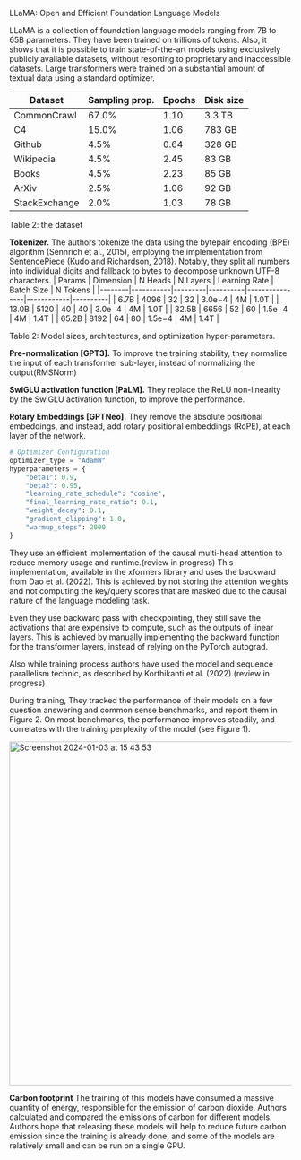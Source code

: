 LLaMA: Open and Efficient Foundation Language Models

LLaMA is a collection of foundation language models ranging from 7B to 65B parameters.
They have been trained on trillions of tokens. 
Also, it shows that it is possible to train state-of-the-art models using exclusively publicly available datasets,
without resorting to proprietary and inaccessible datasets.
Large transformers were trained on a substantial amount of textual data using a standard optimizer.


| Dataset          | Sampling prop. | Epochs | Disk size |
|------------------|----------------|--------|-----------|
| CommonCrawl      | 67.0%          | 1.10   | 3.3 TB    |
| C4               | 15.0%          | 1.06   | 783 GB    |
| Github           | 4.5%           | 0.64   | 328 GB    |
| Wikipedia        | 4.5%           | 2.45   | 83 GB     |
| Books            | 4.5%           | 2.23   | 85 GB     |
| ArXiv            | 2.5%           | 1.06   | 92 GB     |
| StackExchange    | 2.0%           | 1.03   | 78 GB     |


Table 2: the dataset

**Tokenizer.** The authors tokenize the data using the bytepair encoding (BPE) algorithm (Sennrich et al., 2015),
employing the implementation from SentencePiece (Kudo and Richardson, 2018).
Notably, they split all numbers into individual digits and fallback to bytes to decompose unknown UTF-8 characters.
| Params | Dimension | N Heads | N Layers | Learning Rate | Batch Size | N Tokens |
|--------|-----------|---------|----------|----------------|------------|----------|
| 6.7B   | 4096      | 32      | 32       | 3.0e−4          | 4M         | 1.0T     |
| 13.0B  | 5120      | 40      | 40       | 3.0e−4          | 4M         | 1.0T     |
| 32.5B  | 6656      | 52      | 60       | 1.5e−4          | 4M         | 1.4T     |
| 65.2B  | 8192      | 64      | 80       | 1.5e−4          | 4M         | 1.4T     |


Table 2: Model sizes, architectures, and optimization hyper-parameters.

**Pre-normalization [GPT3].**  To improve the
training stability, they normalize the input of each
transformer sub-layer, instead of normalizing the
output(RMSNorm)

**SwiGLU activation function [PaLM].** They replace the ReLU non-linearity by the SwiGLU activation function, to
improve the performance. 

**Rotary Embeddings [GPTNeo].** They remove the
absolute positional embeddings, and instead, add
rotary positional embeddings (RoPE), at each layer of the network.

```python
# Optimizer Configuration
optimizer_type = "AdamW"
hyperparameters = {
    "beta1": 0.9,
    "beta2": 0.95,
    "learning_rate_schedule": "cosine",
    "final_learning_rate_ratio": 0.1,
    "weight_decay": 0.1,
    "gradient_clipping": 1.0,
    "warmup_steps": 2000
}
```

They use an efficient
implementation of the causal multi-head attention
to reduce memory usage and runtime.(review in progress) This implementation, available in the xformers library and uses the
backward from Dao et al. (2022). This is achieved
by not storing the attention weights and not computing the key/query scores that are masked due to
the causal nature of the language modeling task.


Even they use backward pass with checkpointing, they still save the activations that
are expensive to compute, such as the outputs of
linear layers. This is achieved by manually implementing the backward function for the transformer
layers, instead of relying on the PyTorch autograd.

Also while training process authors have used the model and sequence parallelism technic, as described by
Korthikanti et al. (2022).(review in progress)


During training, They tracked the performance of their
models on a few question answering and common
sense benchmarks, and report them in Figure 2.
On most benchmarks, the performance improves
steadily, and correlates with the training perplexity
of the model (see Figure 1).

<img width="613" alt="Screenshot 2024-01-03 at 15 43 53" src="https://github.com/SanzharMrz/NLP-papers/assets/46630209/ecf3e8fd-a5ef-4ec2-a253-4c254a9fa8bc">

**Carbon footprint**
The training of this models have consumed a massive quantity of energy, responsible for the emission of carbon dioxide.
Authors calculated and compared the emissions of carbon for different models.
Authors hope that releasing these models will help to
reduce future carbon emission since the training is
already done, and some of the models are relatively
small and can be run on a single GPU.
